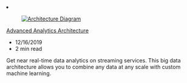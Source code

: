 <!-- This file is automatically generated by build/architectures/build_index.py. Any updates will be lost. -->

<!-- markdownlint-disable MD033 -->

<li class="grid-item item-column" data-categories="Analytics Databases ">
<article class="card">
    <div class="card-header has-margin-bottom-none" aria-hidden="true">
        <figure class="image diagram has-height-175 has-overflow-hidden level">
            <a href="/azure/architecture/solution-ideas/articles/advanced-analytics-on-big-data"><img src="/azure/architecture/browse/thumbs/advanced-analytics-on-big-data.png" class="diagram" alt="Architecture Diagram" data-linktype="relative-path"></a>
        </figure>
    </div>
    <div class="card-content">
        <a class="card-content-title has-margin-top-none" href="/azure/architecture/solution-ideas/articles/advanced-analytics-on-big-data">
            <p>Advanced Analytics Architecture</p>
        </a>
        <ul class="card-content-metadata">
            <li>12/16/2019</li>
            <li>2 min read</li>
        </ul>
        <p class="card-content-description">Get near real-time data analytics on streaming services. This big data architecture allows you to combine any data at any scale with custom machine learning.</p>
        <div class="bottom-to-top-fade is-hidden-mobile"></div>
    </div>
</article>
</li>
